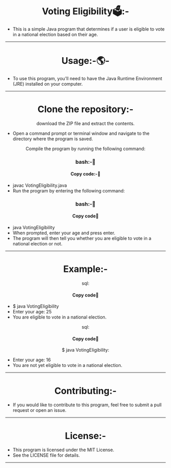 <h1 align="center">Voting Eligibility🗳️:-</h1>

- This is a simple Java program that determines if a user is eligible to vote in a national election based on their age.
<hr>
<h1 align="center">Usage:-🌎-</h1>

- To use this program, you'll need to have the Java Runtime Environment (JRE) installed on your computer.
<hr>
<h1 align="center">Clone the repository:-</h1> 
<p align="center">download the ZIP file and extract the contents.</p>

- Open a command prompt or terminal window and navigate to the directory where the program is saved.
<p align="center">Compile the program by running the following command:</p>
<h3 align="center" >bash:-📖</h3>
<h4 align="center" >Copy code:-📝</h4>

- javac VotingEligibility.java
- Run the program by entering the following command:
<h3 align="center" >bash:-📖</h3>
<h4 align="center" >Copy code📝</h4>

- java VotingEligibility
- When prompted, enter your age and press enter.
- The program will then tell you whether you are eligible to vote in a national election or not.
<hr>
<h1 align="center">Example:-</h1>

<p align="center">sql:</p>
<h4 align="center" >Copy code📝</h4>

- $ java VotingEligibility
- Enter your age: 25
- You are eligible to vote in a national election.
<p align="center">sql:</p>
<h4 align="center" >Copy code📝</h4>

<p align="center">$ java VotingEligibility:</p>

- Enter your age: 16
- You are not yet eligible to vote in a national election.
<hr>
<h1 align="center">Contributing:-</h1>

- If you would like to contribute to this program, feel free to submit a pull request or open an issue.
<hr>
<h1 align="center">License:-</h1>

- This program is licensed under the MIT License.
- See the LICENSE file for details.
<hr>
